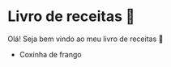 # Livro de receitas :open_book:

Olá! Seja bem vindo ao meu livro de receitas :fist_oncoming:

- Coxinha de frango
